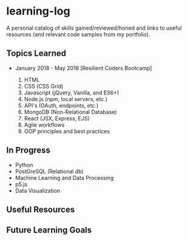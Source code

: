 # learning-log
A personal catalog of skills gained/reviewed/honed and links to useful resources (and relevant code samples from my portfolio).  

## Topics Learned

* January 2018 - May 2018 [Resilient Coders Bootcamp]
    
    1. HTML
    2. CSS (CSS Grid)
    3. Javascript (jQuery, Vanilla, and ES6+)
    4. Node.js (npm, local servers, etc.)
    5. API's (OAuth, endpoints, etc.)
    6. MongoDB (Non-Relational Database)
    7. React (JSX, Express, EJS)
    8. Agile workflows
    9. OOP principles and best practices
    


## In Progress

* Python
* PostGreSQL (Relational db)
* Machine Learning and Data Processing
* p5.js
* Data Visualization




## Useful Resources 






## Future Learning Goals
